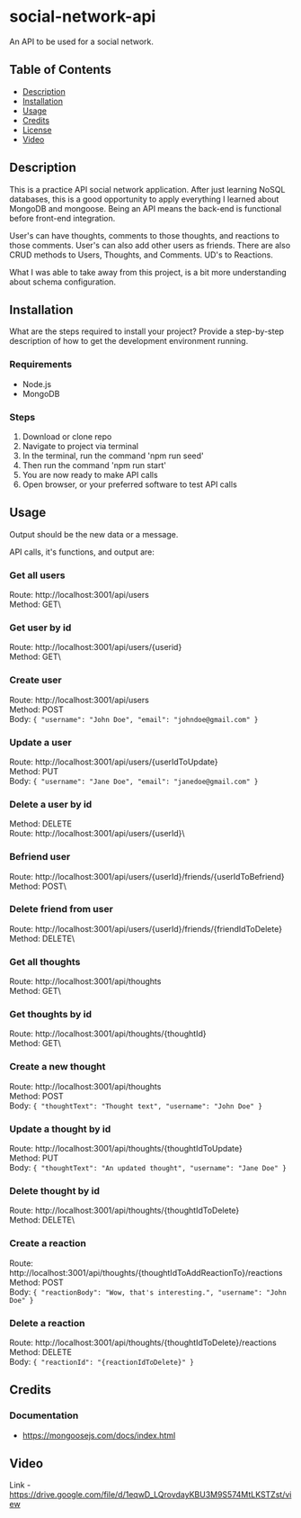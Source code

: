 # social-network-api
An API to be used for a social network.

## Table of Contents

- [Description](#description)
- [Installation](#installation)
- [Usage](#usage)
- [Credits](#credits)
- [License](#license)
- [Video](#video)

## Description

This is a practice API social network application. After just learning NoSQL databases, this is a good opportunity to apply everything I learned about MongoDB and mongoose.  Being an API means the back-end is functional before front-end integration. 

User's can have thoughts, comments to those thoughts, and reactions to those comments. User's can also add other users as friends. There are also CRUD methods to Users, Thoughts, and Comments. UD's to Reactions.

What I was able to take away from this project, is a bit more understanding about schema configuration. 

## Installation

What are the steps required to install your project? Provide a step-by-step description of how to get the development environment running.

### Requirements

- Node.js
- MongoDB

### Steps

1. Download or clone repo
2. Navigate to project via terminal
3. In the terminal, run the command 'npm run seed'
4. Then run the command 'npm run start'
5. You are now ready to make API calls
6. Open browser, or your preferred software to test API calls

## Usage

Output should be the new data or a message. 

API calls, it's functions, and output are:

### Get all users 

Route: http://localhost:3001/api/users\
Method: GET\

### Get user by id

Route: http://localhost:3001/api/users/{userid}\
Method: GET\

### Create user

Route: http://localhost:3001/api/users\
Method: POST\
Body: `{
  "username": "John Doe",
  "email": "johndoe@gmail.com"
}`

### Update a user

Route: http://localhost:3001/api/users/{userIdToUpdate}\
Method: PUT\
Body: `{
	"username": "Jane Doe",
	"email": "janedoe@gmail.com"
}`

### Delete a user by id
Method: DELETE\
Route: http://localhost:3001/api/users/{userId}\

### Befriend user

Route: http://localhost:3001/api/users/{userId}/friends/{userIdToBefriend}\
Method: POST\

### Delete friend from user

Route: http://localhost:3001/api/users/{userId}/friends/{friendIdToDelete}\
Method: DELETE\

### Get all thoughts

Route: http://localhost:3001/api/thoughts\
Method: GET\

### Get thoughts by id 

Route: http://localhost:3001/api/thoughts/{thoughtId}\
Method: GET\

### Create a new thought

Route: http://localhost:3001/api/thoughts\
Method: POST\
Body: `{
	"thoughtText": "Thought text",
	"username": "John Doe"
}`

### Update a thought by id

Route: http://localhost:3001/api/thoughts/{thoughtIdToUpdate}\
Method: PUT\
Body: `{
	"thoughtText": "An updated thought",
	"username": "Jane Doe"
}`

### Delete thought by id

Route:  http://localhost:3001/api/thoughts/{thoughtIdToDelete}\
Method: DELETE\

### Create a reaction

Route: http://localhost:3001/api/thoughts/{thoughtIdToAddReactionTo}/reactions\
Method: POST\
Body: `{
	"reactionBody": "Wow, that's interesting.",
	"username": "John Doe"
}`

### Delete a reaction

Route: http://localhost:3001/api/thoughts/{thoughtIdToDelete}/reactions\
Method: DELETE\
Body: `{
	"reactionId": "{reactionIdToDelete}"
}`

## Credits

### Documentation

- https://mongoosejs.com/docs/index.html 

## Video

Link - https://drive.google.com/file/d/1eqwD_LQrovdayKBU3M9S574MtLKSTZst/view 
